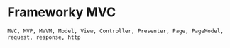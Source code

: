 # Frameworky MVC

`MVC, MVP, MVVM, Model, View, Controller, Presenter, Page, PageModel, request, response, http`
